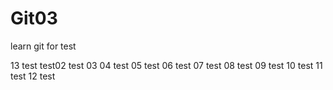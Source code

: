 # Git03

learn git for test


13 test
test02
test 03
04 test
05 test
06 test
07 test
08 test
09 test
10 test
11 test
12 test



































































































































































































